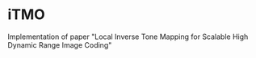 # iTMO
Implementation of paper "Local Inverse Tone Mapping for Scalable High Dynamic Range Image Coding"
